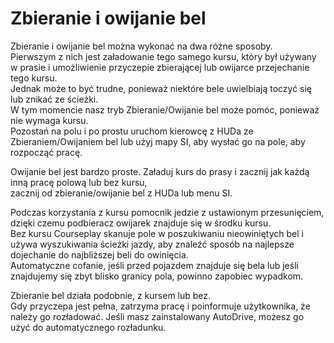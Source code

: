 # Zbieranie i owijanie bel

  
Zbieranie i owijanie bel można wykonać na dwa różne sposoby.  
Pierwszym z nich jest załadowanie tego samego kursu, który był używany w prasie i umożliwienie przyczepie zbierającej lub owijarce przejechanie tego kursu.  
Jednak może to być trudne, ponieważ niektóre bele uwielbiają toczyć się lub znikać ze ścieżki.  
W tym momencie nasz tryb Zbieranie/Owijanie bel może pomóc, ponieważ nie wymaga kursu.  
Pozostań na polu i po prostu uruchom kierowcę z HUDa ze Zbieraniem/Owijaniem bel lub użyj mapy SI, aby wysłać go na pole, aby rozpocząć pracę.  

  
Owijanie bel jest bardzo proste. Załaduj kurs do prasy i zacznij jak każdą inną pracę polową lub bez kursu,  
zacznij od zbieranie/owijanie bel z HUDa lub menu SI.  

  
Podczas korzystania z kursu pomocnik jedzie z ustawionym przesunięciem, dzięki czemu podbieracz owijarek znajduje się w środku kursu.  
Bez kursu Courseplay skanuje pole w poszukiwaniu nieowiniętych bel i używa wyszukiwania ścieżki jazdy, aby znaleźć sposób na najlepsze dojechanie do najbliższej beli do owinięcia.  
Automatyczne cofanie, jeśli przed pojazdem znajduje się bela lub jeśli znajdujemy się zbyt blisko granicy pola, powinno zapobiec wypadkom.  

  
Zbieranie bel działa podobnie, z kursem lub bez.  
Gdy przyczepa jest pełna, zatrzyma pracę i poinformuje użytkownika, że należy go rozładować. Jeśli masz zainstalowany AutoDrive, możesz go użyć do automatycznego rozładunku.  


